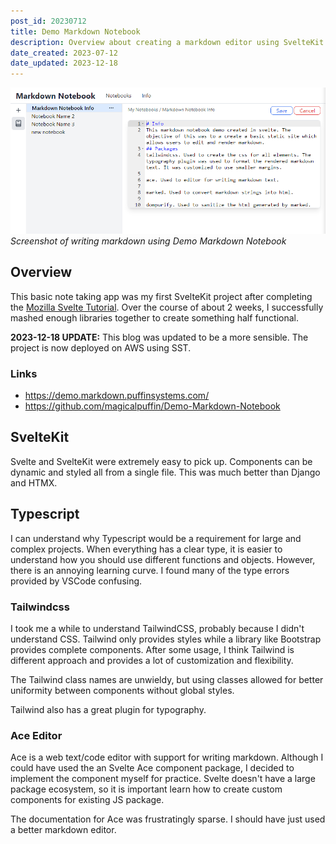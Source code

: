```yaml
---
post_id: 20230712
title: Demo Markdown Notebook
description: Overview about creating a markdown editor using SvelteKit
date_created: 2023-07-12
date_updated: 2023-12-18
---
```

![demo markdown notebook screenshot](/static/content/images/blog/20230712_markdown_notebook.png)
*Screenshot of writing markdown using Demo Markdown Notebook*

## Overview

This basic note taking app was my first SvelteKit project after completing the [Mozilla Svelte Tutorial](https://developer.mozilla.org/en-US/docs/Learn/Tools_and_testing/Client-side_JavaScript_frameworks/Svelte_getting_started). Over the course of about 2 weeks, I successfully mashed enough libraries together to create something half functional. 

**2023-12-18 UPDATE:** This blog was updated to be a more sensible. The project is now deployed on AWS using SST.

### Links
- https://demo.markdown.puffinsystems.com/
- https://github.com/magicalpuffin/Demo-Markdown-Notebook

## SvelteKit

Svelte and SvelteKit were extremely easy to pick up. Components can be dynamic and styled all from a single file. This was much better than Django and HTMX.

## Typescript

I can understand why Typescript would be a requirement for large and complex projects. When everything has a clear type, it is easier to understand how you should use different functions and objects. However, there is an annoying learning curve. I found many of the type errors provided by VSCode confusing.

### Tailwindcss

I took me a while to understand TailwindCSS, probably because I didn't understand CSS. Tailwind only provides styles while a library like Bootstrap provides complete components. After some usage, I think Tailwind is different approach and provides a lot of customization and flexibility.

The Tailwind class names are unwieldy, but using classes allowed for better uniformity between components without global styles.

Tailwind also has a great plugin for typography.

### Ace Editor

Ace is a web text/code editor with support for writing markdown. Although I could have used the an Svelte Ace component package, I decided to implement the component myself for practice. Svelte doesn't have a large package ecosystem, so it is important learn how to create custom components for existing JS package.

The documentation for Ace was frustratingly sparse. I should have just used a better  markdown editor.